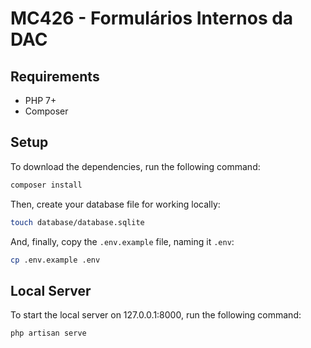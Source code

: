 # MC426 - Formulários Internos da DAC

## Requirements

- PHP 7+
- Composer

## Setup

To download the dependencies, run the following command:

```bash
composer install
```

Then, create your database file for working locally:

```bash
touch database/database.sqlite
```

And, finally, copy the `.env.example` file, naming it `.env`:

```bash
cp .env.example .env
```

## Local Server

To start the local server on 127.0.0.1:8000, run the following command:

```bash
php artisan serve
```
